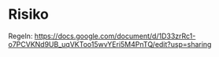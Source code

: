 # Risiko

Regeln: https://docs.google.com/document/d/1D33zrRc1-o7PCVKNd9UB_uqVKToo15wvYEri5M4PnTQ/edit?usp=sharing
